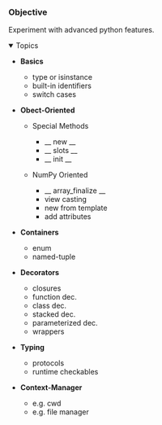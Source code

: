 ### Objective
Experiment with advanced python features. 

<details open>	
  <summary> Topics </summary>
  
  - __Basics__
    - type or isinstance
    - built-in identifiers
    - switch cases


      
  - __Obect-Oriented__
    - Special Methods
      - __ new __
      - __ slots __
      - __ init __

    - NumPy Oriented
      - __ array_finalize __
      - view casting
      - new from template
      - add attributes
        
  - __Containers__
     - enum
     - named-tuple
       
  - __Decorators__
     - closures
     - function dec.
     - class dec.
     - stacked dec.
     - parameterized dec.
     - wrappers
         
  - __Typing__
    - protocols
    - runtime checkables
      
  - __Context-Manager__
     - e.g. cwd
     - e.g. file manager
       
  
  </details>

